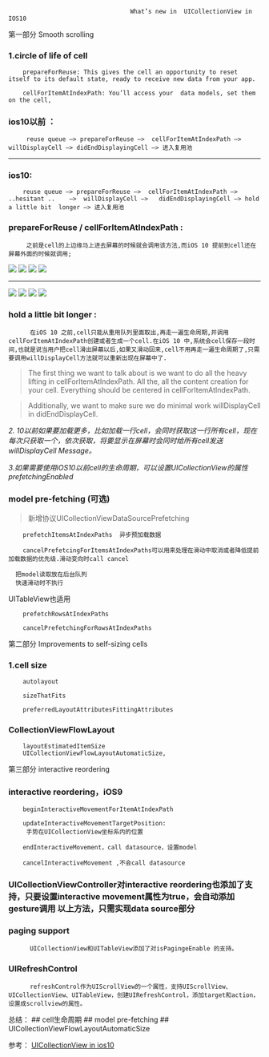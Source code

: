                                       What’s new in  UICollectionView in IOS10

第一部分 Smooth scrolling 

### 1.circle of life of cell
    
```
    prepareForReuse: This gives the cell an opportunity to reset itself to its default state, ready to receive new data from your app. 
```

```
    cellForItemAtIndexPath: You’ll access your  data models, set them on the cell, 
```
  


###  ios10以前 ：
```
     reuse queue —> prepareForReuse —>  cellForItemAtIndexPath —> willDisplayCell —> didEndDisplayingCell —> 进入复用池
```

- - - -

###  ios10:         
```
    reuse queue —> prepareForReuse —>  cellForItemAtIndexPath —>        ..hesitant ..    —>  willDisplayCell —>   didEndDisplayingCell —> hold a little bit  longer —> 进入复用池
```

### prepareForReuse / cellForItemAtIndexPath :
         之前是cell的上边缘马上进去屏幕的时候就会调用该方法,而iOS 10 提前到cell还在屏幕外面的时候就调用; 
![](Resource/屏幕快照%202016-12-14%2019.43.52.png)
![](Resource/屏幕快照%202016-12-14%2019.44.07.png)
![](Resource/屏幕快照%202016-12-14%2019.44.19.png)
![](Resource/屏幕快照%202016-12-14%2019.44.32.png)

- - - -

![](Resource/屏幕快照%202016-12-14%2019.44.44.png)
![](Resource/屏幕快照%202016-12-14%2019.44.53.png)
![](Resource/屏幕快照%202016-12-14%2019.45.06.png)
![](Resource/屏幕快照%202016-12-14%2019.45.17.png)

###  hold a little bit  longer :
          在iOS 10 之前,cell只能从重用队列里面取出,再走一遍生命周期,并调用cellForItemAtIndexPath创建或者生成一个cell.在iOS 10 中,系统会cell保存一段时间,也就是说当用户把cell滑出屏幕以后,如果又滑动回来,cell不用再走一遍生命周期了,只需要调用willDisplayCell方法就可以重新出现在屏幕中了.

> The first thing we want to talk about is we want to do all the heavy lifting in cellForItemAtIndexPath. All the, all the content creation for your cell. Everything should be centered in cellForItemAtIndexPath.  

> Additionally, we want to make sure we do minimal work willDisplayCell in didEndDisplayCell.  


*2. 10以前如果要加载更多，比如加载一行cell，会同时获取这一行所有cell，现在每次只获取一个，依次获取，将要显示在屏幕时会同时给所有cell发送willDisplayCell Message。*

*3.如果需要使用iOS10以前cell的生命周期，可以设置UICollectionView的属性prefetchingEnabled* 


### model pre-fetching (可选)

>  新增协议UICollectionViewDataSourcePrefetching  

```
    prefetchItemsAtIndexPaths  异步预加载数据
```
  
   
```
    cancelPrefetcingForItemsAtIndexPaths可以用来处理在滑动中取消或者降低提前加载数据的优先级.滑动变向时call cancel
```

      把model读取放在后台队列
      快速滑动时不执行
     

UITableView也适用

```
    prefetchRowsAtIndexPaths

    cancelPrefetchingForRowsAtIndexPaths
```



第二部分 Improvements to self-sizing cells 



### 1.cell size

```
    autolayout

    sizeThatFits

    preferredLayoutAttributesFittingAttributes
```


###  CollectionViewFlowLayout

```
    layoutEstimatedItemSize 
    UICollectionViewFlowLayoutAutomaticSize,
```


第三部分 interactive reordering

### interactive reordering，iOS9

```
    beginInteractiveMovementForItemAtIndexPath
```

```
    updateInteractiveMovementTargetPosition:
     手势在UICollectionView坐标系内的位置
```

```
    endInteractiveMovement，call datasource，设置model
```

```
    cancelInteractiveMovement ,不会call datasource
```


###    
###  UICollectionViewController对interactive reordering也添加了支持，只要设置interactive movement属性为true，会自动添加gesture调用 以上方法，只需实现data source部分


### paging support
         
          UICollectionView和UITableView添加了对isPagingeEnable 的支持。


###  UIRefreshControl
   
          refreshControl作为UIScrollView的一个属性，支持UIScrollView、 UICollectionView、UITableView，创建UIRefreshControl，添加target和action，设置成scrollview的属性。



总结：
       ##  cell生命周期
       ##  model pre-fetching 
       ##  UICollectionViewFlowLayoutAutomaticSize
      
参考：
 [UICollectionView in ios10](https://developer.apple.com/videos/play/wwdc2016/219/)
